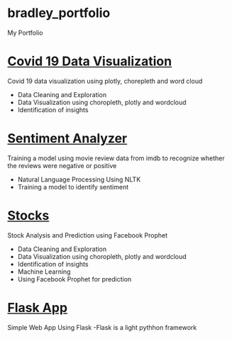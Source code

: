 # bradley_portfolio
My Portfolio

# [Covid 19 Data Visualization](https://github.com/chenane88/Covid-19-Data-Visualization)
 Covid 19 data visualization using plotly, chorepleth and word cloud
 - Data Cleaning and Exploration
 - Data Visualization using choropleth, plotly and wordcloud
 - Identification of insights
 
 
# [Sentiment Analyzer](https://github.com/chenane88/Sentiment-Analyzer)
 Training a model using movie review data from imdb to recognize whether the reviews were negative or positive
 - Natural Language Processing Using NLTK
 - Training a model to identify sentiment
 
# [Stocks](https://github.com/chenane88/Stocks)
 Stock Analysis and Prediction using Facebook Prophet
 - Data Cleaning and Exploration
 - Data Visualization using choropleth, plotly and wordcloud
 - Identification of insights
 - Machine Learning
 - Using Facebook Prophet for prediction
 
 # [Flask App](https://github.com/chenane88/Flask-App)
 Simple Web App Using Flask
 -Flask is a light pythhon framework
